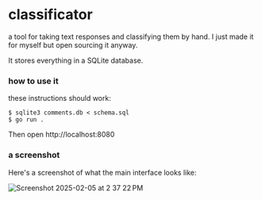 # classificator

a tool for taking text responses and classifying them by hand. I just made it
for myself but open sourcing it anyway.

It stores everything in a SQLite database.

### how to use it

these instructions should work:

```
$ sqlite3 comments.db < schema.sql
$ go run .
```

Then open http://localhost:8080

### a screenshot

Here's a screenshot of what the main interface looks like:

![Screenshot 2025-02-05 at 2 37 22 PM](https://github.com/user-attachments/assets/31fe3d3c-f4b4-49b0-a768-fb05ad2686ad)

